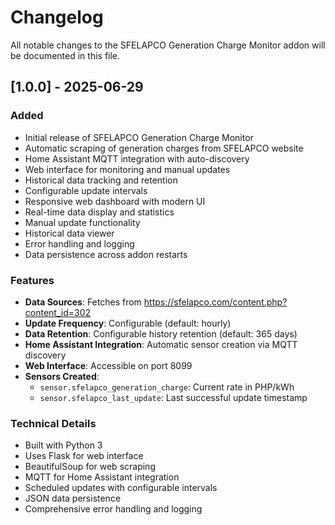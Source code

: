 # Changelog

All notable changes to the SFELAPCO Generation Charge Monitor addon will be documented in this file.

## [1.0.0] - 2025-06-29

### Added
- Initial release of SFELAPCO Generation Charge Monitor
- Automatic scraping of generation charges from SFELAPCO website
- Home Assistant MQTT integration with auto-discovery
- Web interface for monitoring and manual updates
- Historical data tracking and retention
- Configurable update intervals
- Responsive web dashboard with modern UI
- Real-time data display and statistics
- Manual update functionality
- Historical data viewer
- Error handling and logging
- Data persistence across addon restarts

### Features
- **Data Sources**: Fetches from https://sfelapco.com/content.php?content_id=302
- **Update Frequency**: Configurable (default: hourly)
- **Data Retention**: Configurable history retention (default: 365 days)
- **Home Assistant Integration**: Automatic sensor creation via MQTT discovery
- **Web Interface**: Accessible on port 8099
- **Sensors Created**:
  - `sensor.sfelapco_generation_charge`: Current rate in PHP/kWh
  - `sensor.sfelapco_last_update`: Last successful update timestamp

### Technical Details
- Built with Python 3
- Uses Flask for web interface
- BeautifulSoup for web scraping
- MQTT for Home Assistant integration
- Scheduled updates with configurable intervals
- JSON data persistence
- Comprehensive error handling and logging
